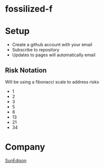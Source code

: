 # fossilized-f

# Setup
- Create a github account with your email
- Subscribe to repository
- Updates to pages will automatically email

## Risk Notation
Will be using a fibonacci scale to address risks
- 1
- 2
- 3
- 5
- 8
- 13
- 21
- 34

# Company
[SunEdison](Companies/SUNE.md)
